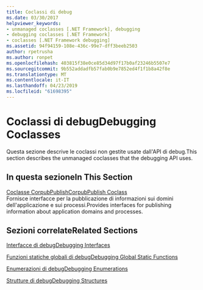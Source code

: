 ```yaml
---
title: Coclassi di debug
ms.date: 03/30/2017
helpviewer_keywords:
- unmanaged coclasses [.NET Framework], debugging
- debugging coclasses [.NET Framework]
- coclasses [.NET Framework debugging]
ms.assetid: 94f94159-108e-436c-99e7-dff3beeb2503
author: rpetrusha
ms.author: ronpet
ms.openlocfilehash: 403815f38e0ce85d34d97f17b0af23246b5507e7
ms.sourcegitcommit: 9b552addadfb57fab0b9e7852ed4f1f1b8a42f8e
ms.translationtype: MT
ms.contentlocale: it-IT
ms.lasthandoff: 04/23/2019
ms.locfileid: "61698395"
---
```

# <a name="debugging-coclasses"></a><span data-ttu-id="c2354-102">Coclassi di debug</span><span class="sxs-lookup"><span data-stu-id="c2354-102">Debugging Coclasses</span></span>
<span data-ttu-id="c2354-103">Questa sezione descrive le coclassi non gestite usate dall'API di debug.</span><span class="sxs-lookup"><span data-stu-id="c2354-103">This section describes the unmanaged coclasses that the debugging API uses.</span></span>  
  
## <a name="in-this-section"></a><span data-ttu-id="c2354-104">In questa sezione</span><span class="sxs-lookup"><span data-stu-id="c2354-104">In This Section</span></span>  
 [<span data-ttu-id="c2354-105">Coclasse CorpubPublish</span><span class="sxs-lookup"><span data-stu-id="c2354-105">CorpubPublish Coclass</span></span>](../../../../docs/framework/unmanaged-api/debugging/corpubpublish-coclass.md)  
 <span data-ttu-id="c2354-106">Fornisce interfacce per la pubblicazione di informazioni sui domini dell'applicazione e sui processi.</span><span class="sxs-lookup"><span data-stu-id="c2354-106">Provides interfaces for publishing information about application domains and processes.</span></span>  
  
## <a name="related-sections"></a><span data-ttu-id="c2354-107">Sezioni correlate</span><span class="sxs-lookup"><span data-stu-id="c2354-107">Related Sections</span></span>  
 [<span data-ttu-id="c2354-108">Interfacce di debug</span><span class="sxs-lookup"><span data-stu-id="c2354-108">Debugging Interfaces</span></span>](../../../../docs/framework/unmanaged-api/debugging/debugging-interfaces.md)  
  
 [<span data-ttu-id="c2354-109">Funzioni statiche globali di debug</span><span class="sxs-lookup"><span data-stu-id="c2354-109">Debugging Global Static Functions</span></span>](../../../../docs/framework/unmanaged-api/debugging/debugging-global-static-functions.md)  
  
 [<span data-ttu-id="c2354-110">Enumerazioni di debug</span><span class="sxs-lookup"><span data-stu-id="c2354-110">Debugging Enumerations</span></span>](../../../../docs/framework/unmanaged-api/debugging/debugging-enumerations.md)  
  
 [<span data-ttu-id="c2354-111">Strutture di debug</span><span class="sxs-lookup"><span data-stu-id="c2354-111">Debugging Structures</span></span>](../../../../docs/framework/unmanaged-api/debugging/debugging-structures.md)
